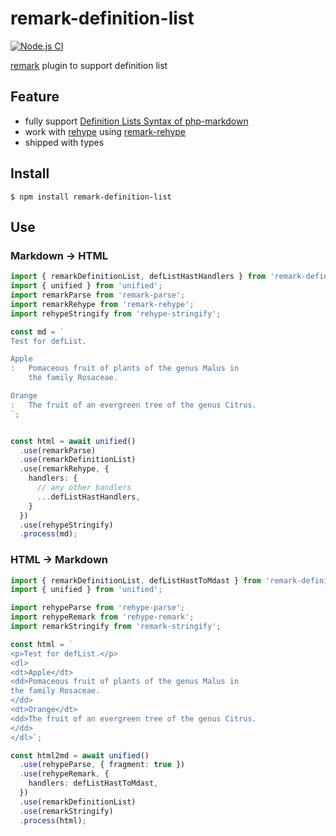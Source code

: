 # remark-definition-list

[![Node.js CI](https://github.com/wataru-chocola/remark-definition-list/actions/workflows/node.js.yml/badge.svg)](https://github.com/wataru-chocola/remark-definition-list/actions/workflows/node.js.yml)

[remark] plugin to support definition list

## Feature

* fully support [Definition Lists Syntax of php-markdown]
* work with [rehype] using [remark-rehype]
* shipped with types

[Definition Lists Syntax of php-markdown]: https://michelf.ca/projects/php-markdown/extra/#def-list
[remark]: https://github.com/remarkjs/remark
[rehype]: https://github.com/rehypejs/rehype
[remark-rehype]: https://github.com/remarkjs/remark-rehype
[mdast-util-definition-list]: https://github.com/wataru-chocola/mdast-util-definition-list

## Install

```console
$ npm install remark-definition-list
```

## Use

### Markdown -> HTML

```typescript
import { remarkDefinitionList, defListHastHandlers } from 'remark-definition-list';
import { unified } from 'unified';
import remarkParse from 'remark-parse';
import remarkRehype from 'remark-rehype';
import rehypeStringify from 'rehype-stringify';

const md = `
Test for defList.

Apple
:   Pomaceous fruit of plants of the genus Malus in
    the family Rosaceae.

Orange
:   The fruit of an evergreen tree of the genus Citrus.
`;


const html = await unified()
  .use(remarkParse)
  .use(remarkDefinitionList)
  .use(remarkRehype, {
    handlers: {
      // any other handlers
      ...defListHastHandlers,
    }
  })
  .use(rehypeStringify)
  .process(md);
```

### HTML -> Markdown

```typescript
import { remarkDefinitionList, defListHastToMdast } from 'remark-definition-list';
import { unified } from 'unified';

import rehypeParse from 'rehype-parse';
import rehypeRemark from 'rehype-remark';
import remarkStringify from 'remark-stringify';

const html = `
<p>Test for defList.</p>
<dl>
<dt>Apple</dt>
<dd>Pomaceous fruit of plants of the genus Malus in
the family Rosaceae.
</dd>
<dt>Orange</dt>
<dd>The fruit of an evergreen tree of the genus Citrus.
</dd>
</dl>`;

const html2md = await unified()
  .use(rehypeParse, { fragment: true })
  .use(rehypeRemark, {
    handlers: defListHastToMdast,
  })
  .use(remarkDefinitionList)
  .use(remarkStringify)
  .process(html);
```
